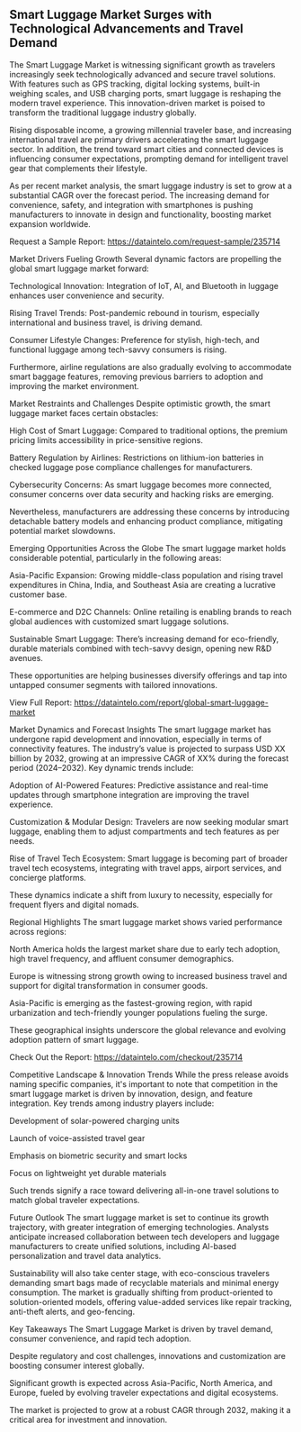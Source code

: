 ## Smart Luggage Market Surges with Technological Advancements and Travel Demand

The Smart Luggage Market is witnessing significant growth as travelers increasingly seek technologically advanced and secure travel solutions. With features such as GPS tracking, digital locking systems, built-in weighing scales, and USB charging ports, smart luggage is reshaping the modern travel experience. This innovation-driven market is poised to transform the traditional luggage industry globally.

Rising disposable income, a growing millennial traveler base, and increasing international travel are primary drivers accelerating the smart luggage sector. In addition, the trend toward smart cities and connected devices is influencing consumer expectations, prompting demand for intelligent travel gear that complements their lifestyle.

As per recent market analysis, the smart luggage industry is set to grow at a substantial CAGR over the forecast period. The increasing demand for convenience, safety, and integration with smartphones is pushing manufacturers to innovate in design and functionality, boosting market expansion worldwide.

Request a Sample Report:
https://dataintelo.com/request-sample/235714

Market Drivers Fueling Growth
Several dynamic factors are propelling the global smart luggage market forward:

Technological Innovation: Integration of IoT, AI, and Bluetooth in luggage enhances user convenience and security.

Rising Travel Trends: Post-pandemic rebound in tourism, especially international and business travel, is driving demand.

Consumer Lifestyle Changes: Preference for stylish, high-tech, and functional luggage among tech-savvy consumers is rising.

Furthermore, airline regulations are also gradually evolving to accommodate smart baggage features, removing previous barriers to adoption and improving the market environment.

Market Restraints and Challenges
Despite optimistic growth, the smart luggage market faces certain obstacles:

High Cost of Smart Luggage: Compared to traditional options, the premium pricing limits accessibility in price-sensitive regions.

Battery Regulation by Airlines: Restrictions on lithium-ion batteries in checked luggage pose compliance challenges for manufacturers.

Cybersecurity Concerns: As smart luggage becomes more connected, consumer concerns over data security and hacking risks are emerging.

Nevertheless, manufacturers are addressing these concerns by introducing detachable battery models and enhancing product compliance, mitigating potential market slowdowns.

Emerging Opportunities Across the Globe
The smart luggage market holds considerable potential, particularly in the following areas:

Asia-Pacific Expansion: Growing middle-class population and rising travel expenditures in China, India, and Southeast Asia are creating a lucrative customer base.

E-commerce and D2C Channels: Online retailing is enabling brands to reach global audiences with customized smart luggage solutions.

Sustainable Smart Luggage: There’s increasing demand for eco-friendly, durable materials combined with tech-savvy design, opening new R&D avenues.

These opportunities are helping businesses diversify offerings and tap into untapped consumer segments with tailored innovations.

View Full Report:
https://dataintelo.com/report/global-smart-luggage-market

Market Dynamics and Forecast Insights
The smart luggage market has undergone rapid development and innovation, especially in terms of connectivity features. The industry’s value is projected to surpass USD XX billion by 2032, growing at an impressive CAGR of XX% during the forecast period (2024–2032). Key dynamic trends include:

Adoption of AI-Powered Features: Predictive assistance and real-time updates through smartphone integration are improving the travel experience.

Customization & Modular Design: Travelers are now seeking modular smart luggage, enabling them to adjust compartments and tech features as per needs.

Rise of Travel Tech Ecosystem: Smart luggage is becoming part of broader travel tech ecosystems, integrating with travel apps, airport services, and concierge platforms.

These dynamics indicate a shift from luxury to necessity, especially for frequent flyers and digital nomads.

Regional Highlights
The smart luggage market shows varied performance across regions:

North America holds the largest market share due to early tech adoption, high travel frequency, and affluent consumer demographics.

Europe is witnessing strong growth owing to increased business travel and support for digital transformation in consumer goods.

Asia-Pacific is emerging as the fastest-growing region, with rapid urbanization and tech-friendly younger populations fueling the surge.

These geographical insights underscore the global relevance and evolving adoption pattern of smart luggage.

Check Out the Report:
https://dataintelo.com/checkout/235714

Competitive Landscape & Innovation Trends
While the press release avoids naming specific companies, it's important to note that competition in the smart luggage market is driven by innovation, design, and feature integration. Key trends among industry players include:

Development of solar-powered charging units

Launch of voice-assisted travel gear

Emphasis on biometric security and smart locks

Focus on lightweight yet durable materials

Such trends signify a race toward delivering all-in-one travel solutions to match global traveler expectations.

Future Outlook
The smart luggage market is set to continue its growth trajectory, with greater integration of emerging technologies. Analysts anticipate increased collaboration between tech developers and luggage manufacturers to create unified solutions, including AI-based personalization and travel data analytics.

Sustainability will also take center stage, with eco-conscious travelers demanding smart bags made of recyclable materials and minimal energy consumption. The market is gradually shifting from product-oriented to solution-oriented models, offering value-added services like repair tracking, anti-theft alerts, and geo-fencing.

Key Takeaways
The Smart Luggage Market is driven by travel demand, consumer convenience, and rapid tech adoption.

Despite regulatory and cost challenges, innovations and customization are boosting consumer interest globally.

Significant growth is expected across Asia-Pacific, North America, and Europe, fueled by evolving traveler expectations and digital ecosystems.

The market is projected to grow at a robust CAGR through 2032, making it a critical area for investment and innovation.

